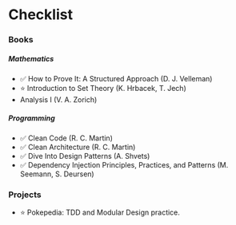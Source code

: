 # Checklist

### __Books__

##### _Mathematics_
- ✅ How to Prove It: A Structured Approach (D. J. Velleman)
- ⭐️ Introduction to Set Theory (K. Hrbacek, T. Jech)
- Analysis I (V. A. Zorich)

##### _Programming_
- ✅ Clean Code (R. C. Martin)
- ✅ Clean Architecture (R. C. Martin)
- ✅ Dive Into Design Patterns (A. Shvets)
- ✅ Dependency Injection Principles, Practices, and Patterns (M. Seemann, S. Deursen)

### __Projects__

- ⭐️️ Pokepedia: TDD and Modular Design practice.
